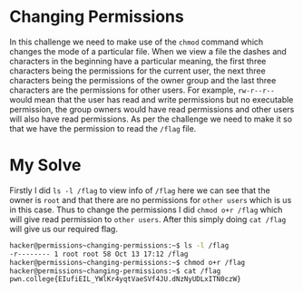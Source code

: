 # Changing Permissions
In this challenge we need to make use of the `chmod` command which changes the mode of a particular file. When we view a file the dashes and characters in the beginning have a particular meaning, the first three characters being the permissions for the current user, the next three characters being the permissions of the owner group and the last three characters are the permissions for other users. For example, `rw-r--r--` would mean that the user has read and write permissions but no executable permission, the group owners would have read permissions and other users will also have read permissions. As per the challenge we need to make it so that we have the permission to read the `/flag` file.

# My Solve
Firstly I did `ls -l /flag` to view info of `/flag` here we can see that the owner is `root` and that there are no permissions for `other users` which is us in this case. Thus to change the permissions I did `chmod o+r /flag` which will give read permission to `other users`. After this simply doing `cat /flag` will give us our required flag.
```bash
hacker@permissions~changing-permissions:~$ ls -l /flag
-r-------- 1 root root 58 Oct 13 17:12 /flag
hacker@permissions~changing-permissions:~$ chmod o+r /flag
hacker@permissions~changing-permissions:~$ cat /flag
pwn.college{EIufiEIL_YWlKr4yqtVaeSVf4JU.dNzNyUDLxITN0czW}
